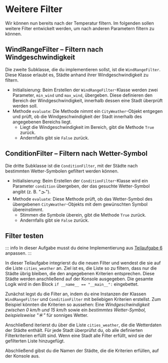 # Weitere Filter

Wir können nun bereits nach der Temperatur filtern. Im folgenden sollen weitere Filter entwickelt werden, um nach anderen Parametern filtern zu können.

## WindRangeFilter – Filtern nach Windgeschwindigkeit

Die zweite Subklasse, die du implementieren sollst, ist die `WindRangeFilter`. Diese Klasse erlaubt es, Städte anhand ihrer Windgeschwindigkeit zu filtern.

- Initialisierung: Beim Erstellen der `WindRangeFilter`-Klasse werden zwei Parameter, `min_wind` und `max_wind`, übergeben. Diese definieren den Bereich der Windgeschwindigkeit, innerhalb dessen eine Stadt überprüft werden soll.
- Methode `evaluate`: Die Methode nimmt ein `CityWeather`-Objekt entgegen und prüft, ob die Windgeschwindigkeit der Stadt innerhalb des angegebenen Bereichs liegt.
    - Liegt die Windgeschwindigkeit im Bereich, gibt die Methode `True` zurück.
    - Andernfalls gibt sie `False` zurück.

## ConditionFilter – Filtern nach Wetter-Symbol

Die dritte Subklasse ist die `ConditionFilter`, mit der Städte nach bestimmten Wetter-Symbolen gefiltert werden können.

- Initialisierung: Beim Erstellen der `ConditionFilter`-Klasse wird ein Parameter `condition` übergeben, der das gesuchte Wetter-Symbol angibt (z. B. "🌫").
- Methode `evaluate`: Diese Methode prüft, ob das Wetter-Symbol des übergebenen `CityWeather`-Objekts mit dem gewünschten Symbol übereinstimmt.
    - Stimmen die Symbole überein, gibt die Methode `True` zurück.
    - Andernfalls gibt sie `False` zurück.

## Filter testen

::: info
In dieser Aufgabe musst du deine Implementierung aus [Teilaufgabe 6](../task.md/#teilaufgabe-6) anpassen.
:::

In dieser Teilaufgabe integrierst du die neuen Filter und wendest die sie auf die Liste `cities_weather` an. Ziel ist es, die Liste so zu filtern, dass nur die Städte übrig bleiben, die den angegebenen Kriterien entsprechen. Diese Städte werden anschließend auf der Konsole ausgegeben. Die gesamte Logik wird in den Block `if __name__ == "__main__":` eingebettet.

Zunächst legst du die Filter an, indem du eine Instanzen der Klassen `WindRangeFilter` und `ConditionFilter` mit beliebigen Kriterien erstellst. Zum Beispiel könnten die Kriterien so aussehen: Eine _Windgeschwindigkeit zwischen 0 km/h und 15 km/h_ sowie ein _bestimmtes Wetter-Symbol, beispielsweise "☀️"_ für sonniges Wetter.

Anschließend iterierst du über die Liste `cities_weather`, die die Wetterdaten der Städte enthält. Für jede Stadt überprüfst du, ob alle definierten Filterkriterien erfüllt sind. Wenn eine Stadt alle Filter erfüllt, wird sie der gefilterten Liste hinzugefügt.

Abschließend gibst du die Namen der Städte, die die Kriterien erfüllen, auf der Konsole aus.
